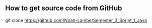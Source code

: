 ## How to get source code from GitHub

git clone https://github.com/Noah-Lambe/Semester_3_Sprint_1_Java
